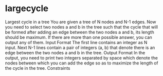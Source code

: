 # largecycle
 Largest cycle in a tree You are given a tree of N nodes and N-1 edges. Now you need to select two nodes a and b in the tree such that the cycle that will be formed after adding an edge between the two nodes a and b, its length should be maximum. If there are more than one possible answer, you can output any of them.  Input Format The first line contains an integer as N input. Next N-1 lines contain a pair of integers (a, b) that denote there is an edge between the two nodes a and b in the tree.  Output Format In the output, you need to print two integers separated by space which denote the nodes between which you can add the edge so as to maximize the length of the cycle in the tree.  Constraints 
